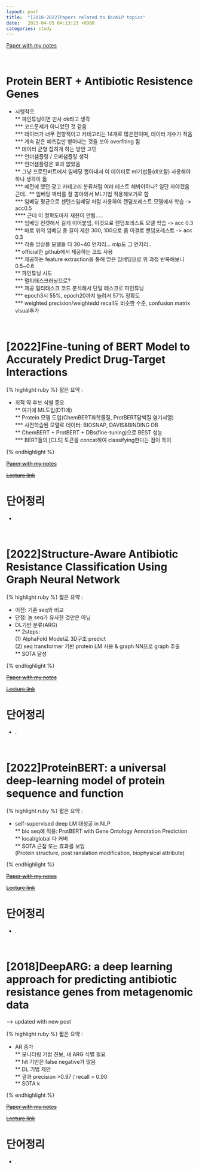 ```yaml
---
layout: post
title:  "[2018-2022]Papers related to BioNLP topics"
date:   2023-04-05 04:13:23 +0900
categories: study
---
```




[Paper with my notes](https://drive.google.com/drive/folders/1aEGi2uMKXZmucFJcV6w72Nd2MKxDIamI?usp=sharing)  

<br/>

# Protein BERT + Antibiotic Resistence Genes  
* 시행착오   
** 파인튜닝이면 만사 ok라고 생각  
*** 코드문제가 아니었던 것 같음  
*** 데이터가 너무 편향적이고 카테고리는 14개로 많은편이며, 데이터 개수가 적음  
*** 계속 같은 예측값만 뱉어내는 것을 보아 overfiting 됨  
** 데이터 균형 잡히게 하는 방안 고민  
*** 언더샘플링 / 오버샘플링 생각  
*** 언더샘플링은 효과 없었음  
** 그냥 프로틴버트에서 임베딩 뽑아내서 이 데이터로 ml기법들(dl포함) 사용해야하나 생각이 듦  
*** 예전에 했던 광고 카테고리 분류처럼 여러 테스트 해봐야하나? 일단 자야겠음 근데..
** 임베딩 벡터를 잘 뽑아와서 ML기법 적용해보기로 함  
*** 임베딩 평균으로 센텐스임베딩 처럼 사용하여 랜덤포레스트 모델에서 학습 -> acc0.5  
**** 근데 이 정확도마저 재현이 안됨.....  
*** 임베딩 컨캣해서 길게 이어붙임, 이것으로 랜덤포레스트 모델 학습 -> acc 0.3
*** 바로 위의 임베딩 중 길이 제한 300, 100으로 줌 이걸로 랜덤포레스트 -> acc 0.3  
*** 각종 앙상블 모델들 다 30~40 언저리... mlp도 그 언저리..  
** official한 github에서 제공하는 코드 사용  
*** 제공하는 feature extraction을 통해 얻은 임베딩으로 위 과정 반복해보니 0.5~0.6  
** 파인튜닝 시도  
*** 멀티태스크러닝으로?  
*** 제공 멀티태스크 코드 분석해서 단일 테스크로 파인튜닝  
*** epoch3시 55%, epoch20까지 늘려서 57% 정확도  
*** weighted precision/weightedd recall도 비슷한 수준, confusion matrix visual추가  

<br/>

# [2022]Fine-tuning of BERT Model to Accurately Predict Drug-Target Interactions  


{% highlight ruby %}
짧은 요약 :  

* 최적 약 후보 식별 중요  
** 여기에 ML도입(DTI에)  
** Protein 모델 도입(ChemBERT화학물질, ProtBERT담백질 염기서열)  
*** 사전학습된 모델로 데이터: BIOSNAP, DAVIS&BINDING DB  
** ChemBERT + ProtBERT + DBs(fine-tuning)으로 BEST 성능  
*** BERT들의 [CLS] 토큰을 concat하여 classifying한다는 점이 특이  

{% endhighlight %}


[~~Paper with my notes~~]()  


[~~Lecture link~~]()  


# 단어정리  
* .  

<br/>

# [2022]Structure-Aware Antibiotic Resistance Classification Using Graph Neural Network  

{% highlight ruby %}
짧은 요약 :  

* 이전: 기존 seq와 비교  
* 단점: 늘 seq가 유사한 것만은 아님  
* DL기반 분류(ARG)  
** 2steps:  
(1) AlphaFold Model로 3D구조 predict  
(2) seq transformer 기반 protein LM 사용 & graph NN으로 graph 추출  
** SOTA 달성  


{% endhighlight %}


[~~Paper with my notes~~]()  


[~~Lecture link~~]()  


# 단어정리  
* .  

<br/>


# [2022]ProteinBERT: a universal deep-learning model of protein sequence and function  


{% highlight ruby %}
짧은 요약 :  

* self-supervised deep LM 대성공 in NLP  
** bio seq에 적용: ProtBERT with Gene Ontology Annotation Prediction  
** local/global 다 커버  
** SOTA 근접 또는 효과를 보임  
(Protein structure, post ranslation modification, biophysical attribute)  



{% endhighlight %}


[~~Paper with my notes~~]()  


[~~Lecture link~~]()  


# 단어정리  
* .  

<br/>


   
# [2018]DeepARG: a deep learning approach for predicting antibiotic resistance genes from metagenomic data  
--> updated with new post  

{% highlight ruby %}
짧은 요약 :  

* AR 증가  
** 모니터링 기법 진보, 새 ARG 식별 필요  
** hit 기반은 false negative가 많음  
** DL 기법 제안  
** 결과 precision >0.97 / recall > 0.90  
** SOTA  k 

{% endhighlight %}


[~~Paper with my notes~~]()  


[~~Lecture link~~]()  


# 단어정리  
* .  

<br/>

